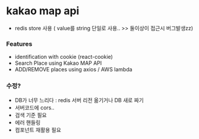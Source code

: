 # kakao map api
- redis store 사용 ( value를 string 단일로 사용.. >> 둘이상이 접근시 버그발생zz) 


### Features
- identification with cookie (react-cookie)
- Search Place using Kakao MAP API
- ADD/REMOVE places using axios / AWS lambda 

### 수정?
- DB가 너무 느리다 : redis 서버 리전 옮기거나 DB 새로 짜기
- 서버코드에 cors..
- 검색 기준 필요
- 에러 핸들링
- 컴포넌트 재활용 필요